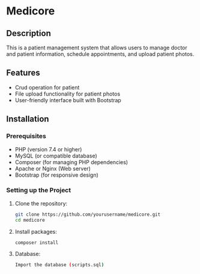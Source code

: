 # Medicore

## Description

This is a patient management system that allows users to manage doctor and patient information, schedule appointments, and upload patient photos.

## Features

- Crud operation for patient
- File upload functionality for patient photos
- User-friendly interface built with Bootstrap

## Installation

### Prerequisites

- PHP (version 7.4 or higher)
- MySQL (or compatible database)
- Composer (for managing PHP dependencies)
- Apache or Nginx (Web server)
- Bootstrap (for responsive design)

### Setting up the Project

1. Clone the repository:
   ```bash
   git clone https://github.com/yourusername/medicore.git
   cd medicore

2. Install packages:
   ```bash
   composer install

2. Database:
   ```bash
   Import the database (scripts.sql)
